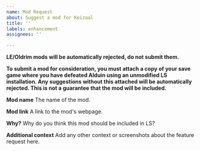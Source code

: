 ```yaml
---
name: Mod Request
about: Suggest a mod for Keizaal
title: ''
labels: enhancement
assignees: ''

---
```


**LE/Oldrim mods will be automatically rejected, do not submit them.**

**To submit a mod for consideration, you must attach a copy of your save game where you have defeated Alduin using an unmodified LS installation. Any suggestions without this attached will be automatically rejected. This is not a guarantee that the mod will be included.**

**Mod name**
The name of the mod.

**Mod link**
A link to the mod's webpage.

**Why?**
Why do you think this mod should be included in LS?

**Additional context**
Add any other context or screenshots about the feature request here.

